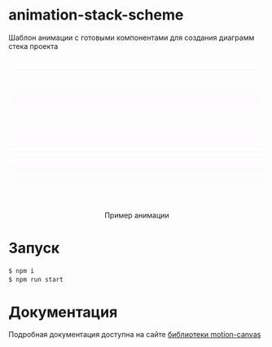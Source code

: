 # animation-stack-scheme

Шаблон анимации с готовыми компонентами для создания диаграмм стека проекта

<div align="center">
  <img src=".github/animation.gif" alt="">
  <p>Пример анимации</p>
</div>

# Запуск

```bash
$ npm i
$ npm run start
```

# Документация

Подробная документация доступна на сайте [библиотеки motion-canvas](https://motioncanvas.io/docs/)
